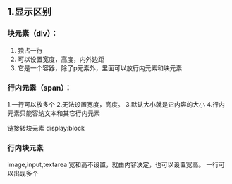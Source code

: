 ## 1.显示区别
### 块元素（div）：
1. 独占一行
2. 可以设置宽度，高度，内外边距
3. 它是一个容器，除了p元素外，里面可以放行内元素和块元素
### 行内元素（span）：
1.一行可以放多个
2.无法设置宽度，高度。
3.默认大小就是它内容的大小
4.行内元素只能容纳文本和其它行内元素

链接转块元素
display:block

### 行内块元素
image,input,textarea
宽和高不设置，就由内容决定，也可以设置宽高。
一行可以出现多个
